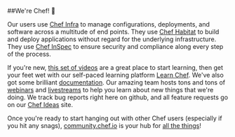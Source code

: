 ##We're Chef!  👋

Our users use [Chef Infra](https://github.com/chef/chef/) to manage configurations, deployments, and software across a multitude of end points. They use [Chef Habitat](https://github.com/habitat-sh/habitat) to build and deploy applications without regard for the underlying infrastructure. They use [Chef InSpec](https://github.com/inspec/inspec) to ensure security and compliance along every step of the process. 

If you're new, [this set of videos](https://www.youtube.com/watch?v=lqMijB1JIuU&list=PL11cZfNdwNyNYcpntVe6js-prb80LBZuc) are a great place to start learning, then get your feet wet with our self-paced learning platform [Learn Chef](https://learn.chef.io). We've also got some brilliant [documentation](https://docs.chef.io/). Our amazing team hosts tons and tons of [webinars](https://www.chef.io/webinars) and [livestreams](https://www.twitch.tv/chefsoftware) to help you learn about new things that we're doing. We track bug reports right here on github, and all feature requests go on our [Chef Ideas](https://chef-software.ideas.aha.io/) site.

Once you're ready to start hanging out with other Chef users (especially if you hit any snags), [community.chef.io](https://community.chef.io/) is your hub for [all the things](https://knowyourmeme.com/memes/all-the-things)! 

